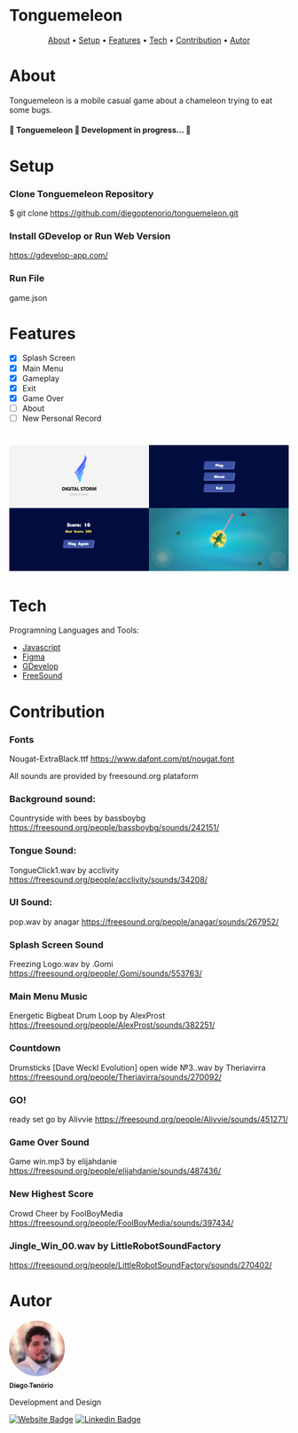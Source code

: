 # Tonguemeleon

<p align="center">
 <a href="#about">About</a> •
 <a href="#setup">Setup</a> • 
 <a href="#features">Features</a> • 
 <a href="#tech">Tech</a> •
 <a href="#contribution">Contribution</a> • 
 <a href="#autor">Autor</a> 
</p>

# About
Tonguemeleon is a mobile casual game about a chameleon trying to eat some bugs.

<h4> 
	🚧  Tonguemeleon 🚀 Development in progress...  🚧
</h4>

# Setup

### Clone Tonguemeleon Repository
$ git clone <https://github.com/diegoptenorio/tonguemeleon.git>

### Install GDevelop or Run Web Version
<https://gdevelop-app.com/>

### Run File
game.json 

# Features

- [x] Splash Screen
- [x] Main Menu
- [x] Gameplay
- [x] Exit
- [x] Game Over
- [ ] About
- [ ] New Personal Record

<h1 align="center">
  <img alt="Tonguemeleon" title="#Tonguemeleon" src="./assets/readme/tonguemeleon.png" />
</h1>

# Tech

Programning Languages and Tools:

- [Javascript](https://developer.mozilla.org/pt-BR/docs/Web/JavaScript)
- [Figma](https://www.figma.com)
- [GDevelop](https://gdevelop-app.com)
- [FreeSound](https://freesound.org)

# Contribution

### Fonts
Nougat-ExtraBlack.ttf
<https://www.dafont.com/pt/nougat.font>

All sounds are provided by freesound.org plataform

### Background sound:
Countryside with bees by bassboybg
<https://freesound.org/people/bassboybg/sounds/242151/>

### Tongue Sound:
TongueClick1.wav by acclivity
<https://freesound.org/people/acclivity/sounds/34208/>

### UI Sound:
pop.wav by anagar
<https://freesound.org/people/anagar/sounds/267952/>

### Splash Screen Sound
Freezing Logo.wav by .Gomi
<https://freesound.org/people/.Gomi/sounds/553763/>

### Main Menu Music
Energetic Bigbeat Drum Loop by AlexProst
<https://freesound.org/people/AlexProst/sounds/382251/>

### Countdown
Drumsticks [Dave Weckl Evolution] open wide №3..wav by Theriavirra
<https://freesound.org/people/Theriavirra/sounds/270092/>

### GO!
ready set go by Alivvie
<https://freesound.org/people/Alivvie/sounds/451271/>

### Game Over Sound
Game win.mp3 by elijahdanie
<https://freesound.org/people/elijahdanie/sounds/487436/>

### New Highest Score
Crowd Cheer by FoolBoyMedia
<https://freesound.org/people/FoolBoyMedia/sounds/397434/>

### Jingle_Win_00.wav by LittleRobotSoundFactory
<https://freesound.org/people/LittleRobotSoundFactory/sounds/270402/>

# Autor

<a href="https://www.linkedin.com/in/diegotenorio" target="_blank">
 <img style="border-radius: 50%;" src="./assets/readme/diegotenorio.jpg" width="100px;" alt=""/>
 <br />
 <sub><b>Diego Tenório</b></sub></a>


Development and Design

[![Website Badge](https://img.shields.io/website?up_message=Portfolio&url=http%3A%2F%2Fwww.diegotenorio.com.br%2F)](http://www.diegotenorio.com.br) [![Linkedin Badge](https://img.shields.io/badge/-Diego-blue?style=flat-square&logo=Linkedin&logoColor=white&link=https://www.linkedin.com/in/diegotenorio)](https://www.linkedin.com/in/diegotenorio)
